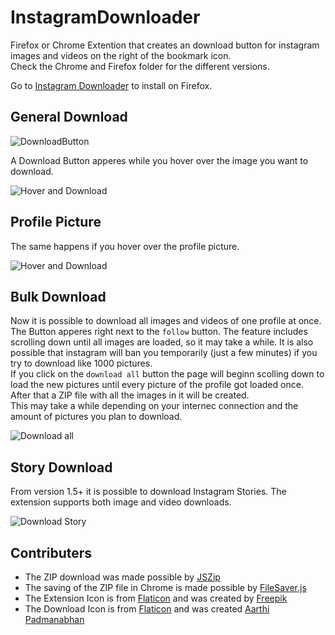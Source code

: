# InstagramDownloader

Firefox or Chrome Extention that creates an download button for instagram images and videos on the right of the bookmark icon.  
Check the Chrome and Firefox folder for the different versions.

Go to [Instagram Downloader](https://addons.mozilla.org/en-GB/firefox/addon/instagramdownloader/) to install on Firefox.

## General Download

![DownloadButton](https://i.imgur.com/IG7Im8F.jpg)

A Download Button apperes while you hover over the image you want to download.

![Hover and Download](https://i.imgur.com/ZFA6ct0.jpg)

## Profile Picture

The same happens if you hover over the profile picture.

![Hover and Download](https://i.imgur.com/axnMJgD.png)

## Bulk Download

Now it is possible to download all images and videos of one profile at once. The Button apperes right next to the `follow` button.  The feature includes scrolling down until all images are loaded, so it may take a while. It is also possible that instagram will ban you temporarily (just a few minutes) if you try to download like 1000 pictures.  
If you click on the `download all` button the page will beginn scolling down to load the new pictures until every picture of the profile got loaded once. After that a ZIP file with all the images in it will be created.  
This may take a while depending on your internec connection and the amount of pictures you plan to download. 

![Download all](https://i.imgur.com/8DFcGVp.png)

## Story Download

From version 1.5+ it is possible to download Instagram Stories. The extension supports both image and video downloads.

![Download Story](https://i.imgur.com/Hy3qJod.png)


## Contributers

+ The ZIP download was made possible by [JSZip](https://github.com/Stuk/jszip)
+ The saving of the ZIP file in Chrome is made possible by [FileSaver.js](https://github.com/eligrey/FileSaver.js/)
+ The Extension Icon is from [Flaticon](https://www.flaticon.com) and was created by [Freepik](https://www.freepik.com/)
+ The Download Icon is from [Flaticon](https://www.shareicon.net/instagram-social-media-icons-880117) and was created [Aarthi Padmanabhan](https://www.shareicon.net/author/aarthi-padmanabhan)

